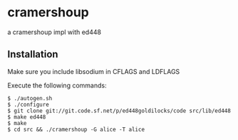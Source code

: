 cramershoup
=============================

a cramershoup impl with ed448

Installation
------------

Make sure you include libsodium in CFLAGS and LDFLAGS

Execute the following commands:

    $ ./autogen.sh
    $ ./configure
    $ git clone git://git.code.sf.net/p/ed448goldilocks/code src/lib/ed448
    $ make ed448
    $ make
    $ cd src && ./cramershoup -G alice -T alice

